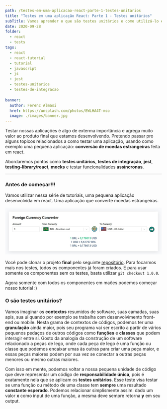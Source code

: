 ```yaml
---
path: /testes-em-uma-aplicacao-react-parte-1-testes-unitarios
title: "Testes em uma aplicação React: Parte 1 - Testes unitários"
subTitle: Vamos aprender o que são testes unitários e como utilizá-lo em um projeto real usando jest e react.
date: 2020-09-28
folder:
  - react
  - tests
tags:
  - react
  - react-tutorial
  - tutorial
  - javascript
  - js
  - jest
  - testes-unitarios
  - testes-de-integracao

banner:
  author: Ferenc Almasi
  href: https://unsplash.com/photos/EWLHA4T-mso
  image: ./images/banner.jpg
---
```


Testar nossas aplicações é algo de exterma importância e agrega muito valor ao produto final que estamos desenvolvendo. Pretendo passar pro alguns topicos relacionados a como testar uma aplicação, usando como exemplo uma pequena aplicação: **conversão de moedas estrangeiras** feita em react.

Abordaremos pontos como **testes unitários**, **testes de integração**, **jest**, **testing-library/react**, **mocks** e testar funcionalidades **assíncronas**.

---

### Antes de começar!!!

Vamos utilizar nessa série de tutoriais, uma pequena aplicação desenvolvida em react. Uma aplicação que converte moedas estrangeiras.

![Foreign Currency Converter](./images/app.jpg)

Você pode clonar o projeto **final** pelo seguinte [repositório](https://github.com/alexandreservian/foreign-currency-converter). Para focarmos mais nos testes, todos os componentes já foram criados. E para usar somente os componentes sem os testes, basta utilizar `git checkout 1.0.0`.

Agora somente com todos os componentes em maões podemos começar nosso tutorial :)

### O são testes unitários?

Vamos imaginar os **contextos** resumidos de software, suas camadas, suas apis, sua ui quando por exemplo se trabalha com desenvolvimento front-end ou mobile. Nesta grama de contextos de códigos, podemos ter uma **granulação** ainda maior, pois seu programa vai ser escrito a partir de vários pequenos pedaços de outros códigos como **funções** e **classes** que podem interagir entre si. Gosto da analogia da construção de um software relacionado a peças de lego, onde cada peça de lego é uma função ou classe que podemos encaixar umas às outras para criar uma peça maior, e essas peças maiores podem por sua vez se conectar a outras peças menores ou mesmo outras maiores.

Com isso em mente, podemos voltar a nossa pequena unidade de código que deve representar um código de **responsabilidade única**, pois é exatamente nela que se aplicam os **testes unitários**. Esse teste visa testar se uma função ou método de uma classe tem **sempre** uma resultado **constante esperado**. Podemos relacionar simplismente assim: dado um valor **x** como input de uma função, a mesma deve sempre retorna **y** em seu output.
